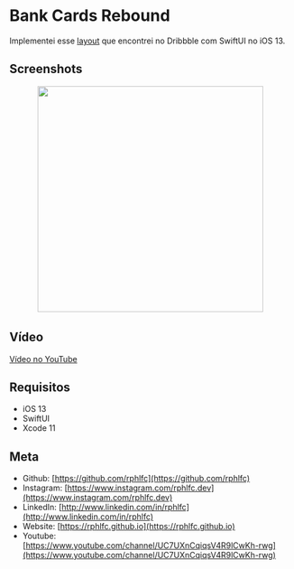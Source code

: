 # Bank Cards Rebound
Implementei esse [layout](https://dribbble.com/shots/14073550-Bank-Cards-Rebound) que encontrei no Dribbble com SwiftUI no iOS 13.

## Screenshots
<p align="center">
    <img src="https://user-images.githubusercontent.com/16376748/91913291-9d300280-ec8b-11ea-9a77-37c140914fe7.png" width="400">&nbsp;
</p>
 
## Vídeo
[Vídeo no YouTube](https://youtu.be/vYotRGfD108)

## Requisitos
- iOS 13
- SwiftUI
- Xcode 11

## Meta
- Github: [https://github.com/rphlfc](https://github.com/rphlfc)
- Instagram: [https://www.instagram.com/rphlfc.dev](https://www.instagram.com/rphlfc.dev)
- LinkedIn: [http://www.linkedin.com/in/rphlfc](http://www.linkedin.com/in/rphlfc)
- Website: [https://rphlfc.github.io](https://rphlfc.github.io)
- Youtube: [https://www.youtube.com/channel/UC7UXnCqiqsV4R9lCwKh-rwg](https://www.youtube.com/channel/UC7UXnCqiqsV4R9lCwKh-rwg)
